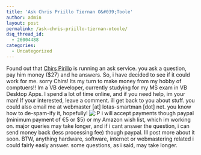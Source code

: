 ```yaml
---
title: 'Ask Chris Priillo Tiernan O&#039;Toole'
author: admin
layout: post
permalink: /ask-chris-priillo-tiernan-otoole/
dsq_thread_id:
  - 26004488
categories:
  - Uncategorized
---
```

Found out that [Chirs Pirillo][1] is running an ask service. you ask a question, pay him money ($27) and he answers. So, i have decided to see if it could work for me. sorry Chirs! Its my turn to make money from my hobby of comptuers!! Im a VB developer, currently studying for my MS exam in VB Desktop Apps. I spend a lot of time online, and if you need help, im your man! If your interested, leave a comment. ill get back to you about stuff. you could also email me at webmaster [at] lotas-smartman [dot] net. you know how to de-spam-ify it, hopefully! <img src="http://blog.lotas-smartman.net/wp-includes/images/smilies/icon_razz.gif" alt=":P" class="wp-smiley" /> i will accept payments though paypal (minimum payment of &euro;5 or $5) or my Amazon wish list, which im working on. major queries may take longer, and if i cant answer the question, i can send money back (less processing fee) though paypal. Ill post more about it soon. BTW, anything hardware, software, internet or webmastering related i could fairly easly answer. some questions, as i said, may take longer.

 [1]: http://chris.pirillo.com/ask/